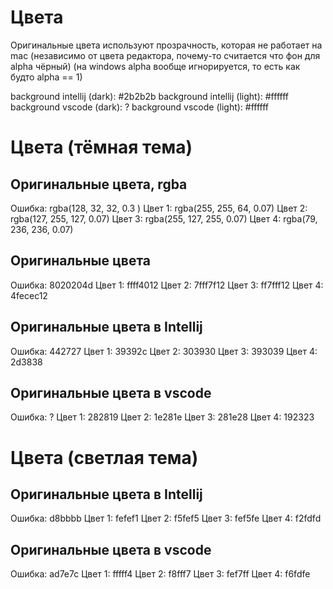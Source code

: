 # Цвета

Оригинальные цвета используют прозрачность, которая не работает на mac
(независимо от цвета редактора, почему-то считается что фон для alpha чёрный)
(на windows alpha вообще игнорируется, то есть как будто alpha == 1)

background intellij (dark):     #2b2b2b
background intellij (light):    #ffffff
background vscode (dark):       ?
background vscode (light):      #ffffff



# Цвета (тёмная тема)

## Оригинальные цвета, rgba
Ошибка:  rgba(128, 32,  32,  0.3 )
Цвет 1:  rgba(255, 255, 64,  0.07)
Цвет 2:  rgba(127, 255, 127, 0.07)
Цвет 3:  rgba(255, 127, 255, 0.07)
Цвет 4:  rgba(79,  236, 236, 0.07)


## Оригинальные цвета
Ошибка:  8020204d
Цвет 1:  ffff4012
Цвет 2:  7fff7f12
Цвет 3:  ff7fff12
Цвет 4:  4fecec12


## Оригинальные цвета в Intellij
Ошибка:  442727
Цвет 1:  39392c
Цвет 2:  303930
Цвет 3:  393039
Цвет 4:  2d3838


## Оригинальные цвета в vscode
Ошибка:  ?
Цвет 1:  282819
Цвет 2:  1e281e
Цвет 3:  281e28
Цвет 4:  192323



# Цвета (светлая тема)

## Оригинальные цвета в Intellij
Ошибка:  d8bbbb
Цвет 1:  fefef1
Цвет 2:  f5fef5
Цвет 3:  fef5fe
Цвет 4:  f2fdfd


## Оригинальные цвета в vscode
Ошибка:  ad7e7c
Цвет 1:  fffff4
Цвет 2:  f8fff7
Цвет 3:  fef7ff
Цвет 4:  f6fdfe
